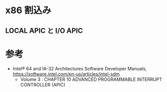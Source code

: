 # x86 割込み

## LOCAL APIC と I/O APIC

# 参考
- Intel® 64 and IA-32 Architectures Software Developer Manuals, https://software.intel.com/en-us/articles/intel-sdm
  - Volume 3 : CHAPTER 10 ADVANCED PROGRAMMABLE INTERRUPT CONTROLLER (APIC)
